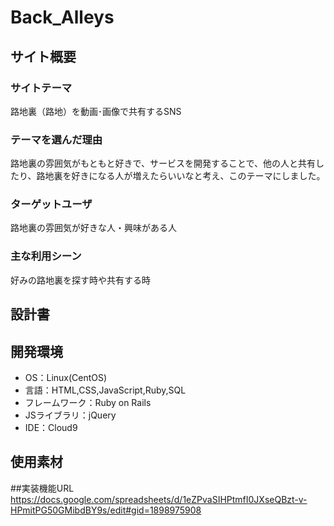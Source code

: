 # Back_Alleys

## サイト概要
### サイトテーマ
路地裏（路地）を動画･画像で共有するSNS

### テーマを選んだ理由
路地裏の雰囲気がもともと好きで、サービスを開発することで、他の人と共有したり、路地裏を好きになる人が増えたらいいなと考え、このテーマにしました。

### ターゲットユーザ
路地裏の雰囲気が好きな人・興味がある人

### 主な利用シーン
好みの路地裏を探す時や共有する時

## 設計書


## 開発環境
- OS：Linux(CentOS)
- 言語：HTML,CSS,JavaScript,Ruby,SQL
- フレームワーク：Ruby on Rails
- JSライブラリ：jQuery
- IDE：Cloud9

## 使用素材

##実装機能URL
https://docs.google.com/spreadsheets/d/1eZPvaSIHPtmfI0JXseQBzt-v-HPmitPG50GMibdBY9s/edit#gid=1898975908
